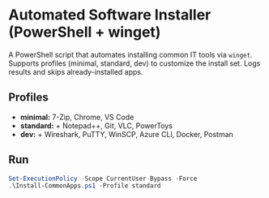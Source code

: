 # Automated Software Installer (PowerShell + winget)

A PowerShell script that automates installing common IT tools via `winget`. Supports profiles (minimal, standard, dev) to customize the install set. Logs results and skips already-installed apps.

## Profiles
- **minimal:** 7-Zip, Chrome, VS Code  
- **standard:** + Notepad++, Git, VLC, PowerToys  
- **dev:** + Wireshark, PuTTY, WinSCP, Azure CLI, Docker, Postman  

## Run
```powershell
Set-ExecutionPolicy -Scope CurrentUser Bypass -Force
.\Install-CommonApps.ps1 -Profile standard


